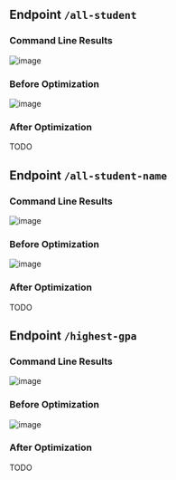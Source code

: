 ## Endpoint `/all-student`

### Command Line Results
![image](https://github.com/user-attachments/assets/636f1b3c-a597-4cd1-82e6-2f9052a743ab)

### Before Optimization
![image](https://github.com/user-attachments/assets/34ab9d92-4782-40df-8c79-c24982f6db6e)

### After Optimization
TODO

## Endpoint `/all-student-name`

### Command Line Results
![image](https://github.com/user-attachments/assets/77f76362-9d4f-4f7d-aaff-af3587a8293b)

### Before Optimization
![image](https://github.com/user-attachments/assets/a75cc1d8-1061-4df8-b989-2ba7aefd25cb)

### After Optimization
TODO

## Endpoint `/highest-gpa`

### Command Line Results
![image](https://github.com/user-attachments/assets/5b343e7a-c114-4ba5-8f2f-a153528098d6)

### Before Optimization
![image](https://github.com/user-attachments/assets/1bf240b2-9641-49a1-936f-2a860813846a)

### After Optimization
TODO
